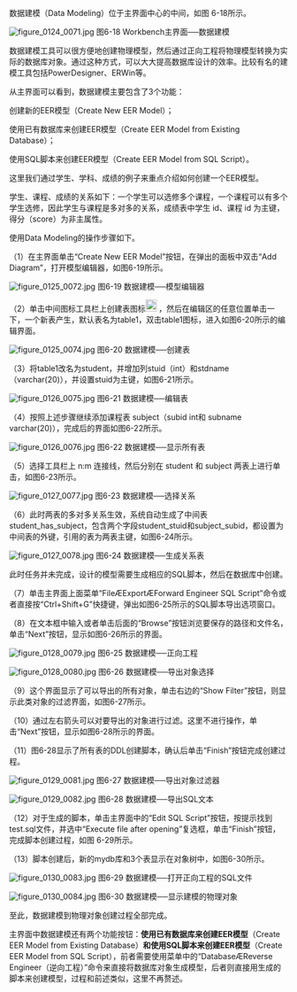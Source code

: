 

数据建模（Data Modeling）位于主界面中心的中间，如图 6-18所示。



![figure_0124_0071.jpg](../images/figure_0124_0071.jpg)
图6-18 Workbench主界面──数据建模

数据建模工具可以很方便地创建物理模型，然后通过正向工程将物理模型转换为实际的数据库对象。通过这种方式，可以大大提高数据库设计的效率。比较有名的建模工具包括PowerDesigner、ERWin等。

从主界面可以看到，数据建模主要包含了3个功能：

创建新的EER模型（Create New EER Model）；

使用已有数据库来创建EER模型（Create EER Model from Existing Database）；

使用SQL脚本来创建EER模型（Create EER Model from SQL Script）。

这里我们通过学生、学科、成绩的例子来重点介绍如何创建一个EER模型。

学生、课程、成绩的关系如下：一个学生可以选修多个课程，一个课程可以有多个学生选修，因此学生与课程是多对多的关系，成绩表中学生 id、课程 id 为主键，得分（score）为非主属性。

使用Data Modeling的操作步骤如下。

（1）在主界面单击“Create New EER Model”按钮，在弹出的面板中双击“Add Diagram”，打开模型编辑器，如图6-19所示。



![figure_0125_0072.jpg](../images/figure_0125_0072.jpg)
图6-19 数据建模──模型编辑器

（2）单击中间图标工具栏上创建表图标<img src="https://cdn.ptpress.cn/pubcloud/5B0A982E/ushu/N9082/online/FBOL6c694c89ce5ca/Images/figure_0125_0073.jpg" style="width:20px;  height: 22px; " class="my_markdown"/>
，然后在编辑区的任意位置单击一下，一个新表产生，默认表名为table1，双击table1图标，进入如图6-20所示的编辑界面。



![figure_0125_0074.jpg](../images/figure_0125_0074.jpg)
图6-20 数据建模──创建表

（3）将table1改名为student，并增加列stuid（int）和stdname（varchar(20)），并设置stuid为主键，如图6-21所示。



![figure_0126_0075.jpg](../images/figure_0126_0075.jpg)
图6-21 数据建模──编辑表

（4）按照上述步骤继续添加课程表 subject（subid int和 subname varchar(20)），完成后的界面如图6-22所示。



![figure_0126_0076.jpg](../images/figure_0126_0076.jpg)
图6-22 数据建模──显示所有表

（5）选择工具栏上 n:m 连接线，然后分别在 student 和 subject 两表上进行单击，如图6-23所示。



![figure_0127_0077.jpg](../images/figure_0127_0077.jpg)
图6-23 数据建模──选择关系

（6）此时两表的多对多关系生效，系统自动生成了中间表student_has_subject，包含两个字段student_stuid和subject_subid，都设置为中间表的外键，引用的表为两表主键，如图6-24所示。



![figure_0127_0078.jpg](../images/figure_0127_0078.jpg)
图6-24 数据建模──生成关系表

此时任务并未完成，设计的模型需要生成相应的SQL脚本，然后在数据库中创建。

（7）单击主界面上面菜单“FileÆExportÆForward Engineer SQL Script”命令或者直接按“Ctrl+Shift+G”快捷键，弹出如图6-25所示的SQL脚本导出选项窗口。

（8）在文本框中输入或者单击后面的“Browse”按钮浏览要保存的路径和文件名，单击“Next”按钮，显示如图6-26所示的界面。



![figure_0128_0079.jpg](../images/figure_0128_0079.jpg)
图6-25 数据建模──正向工程



![figure_0128_0080.jpg](../images/figure_0128_0080.jpg)
图6-26 数据建模──导出对象选择

（9）这个界面显示了可以导出的所有对象，单击右边的“Show Filter”按钮，则显示此类对象的过滤界面，如图6-27所示。

（10）通过左右箭头可以对要导出的对象进行过滤。这里不进行操作，单击“Next”按钮，显示如图6-28所示的界面。

（11）图6-28显示了所有表的DDL创建脚本，确认后单击“Finish”按钮完成创建过程。



![figure_0129_0081.jpg](../images/figure_0129_0081.jpg)
图6-27 数据建模──导出对象过滤器



![figure_0129_0082.jpg](../images/figure_0129_0082.jpg)
图6-28 数据建模──导出SQL文本

（12）对于生成的脚本，单击主界面中的“Edit SQL Script”按钮，按提示找到 test.sql文件，并选中“Execute file after opening”复选框，单击“Finish”按钮，完成脚本创建过程，如图 6-29所示。

（13）脚本创建后，新的mydb库和3个表显示在对象树中，如图6-30所示。



![figure_0130_0083.jpg](../images/figure_0130_0083.jpg)
图6-29 数据建模──打开正向工程的SQL文件



![figure_0130_0084.jpg](../images/figure_0130_0084.jpg)
图6-30 数据建模──显示建模的物理对象

至此，数据建模到物理对象创建过程全部完成。

主界面中数据建模还有两个功能按钮：**使用已有数据库来创建EER模型**（Create EER Model from Existing Database）**和使用SQL脚本来创建EER模型**（Create EER Model from SQL Script），前者需要使用菜单中的“DatabaseÆReverse Engineer（逆向工程）”命令来直接将数据库对象生成模型，后者则直接用生成的脚本来创建模型，过程和前述类似，这里不再赘述。



